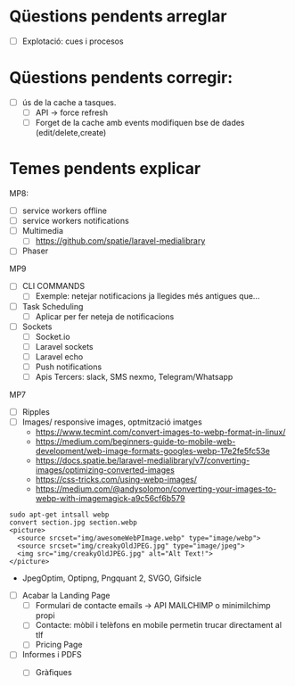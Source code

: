 # Qüestions pendents arreglar

- [ ] Explotació: cues i procesos

# Qüestions pendents corregir:
- [ ] ús de la cache a tasques. 
  - [ ] API -> force refresh
  - [ ] Forget de la cache amb events modifiquen bse de dades (edit/delete,create)

# Temes pendents explicar

MP8:
- [ ] service workers offline
- [ ] service workers notifications
- [ ] Multimedia
  - [ ] https://github.com/spatie/laravel-medialibrary
- [ ] Phaser

MP9
- [ ] CLI COMMANDS
  - [ ] Exemple: netejar notificacions ja llegides més antigues que...
- [ ] Task Scheduling
  - [ ] Aplicar per fer neteja de notificacions
- [ ] Sockets
   - [ ] Socket.io
   - [ ] Laravel sockets
   - [ ] Laravel echo
   - [ ] Push notifications
   - [ ] Apis Tercers: slack, SMS nexmo, Telegram/Whatsapp 

MP7
- [ ] Ripples
- [ ] Images/ responsive images, optmització imatges
  - https://www.tecmint.com/convert-images-to-webp-format-in-linux/
  - https://medium.com/beginners-guide-to-mobile-web-development/web-image-formats-googles-webp-17e2fe5fc53e 
  - https://docs.spatie.be/laravel-medialibrary/v7/converting-images/optimizing-converted-images
  - https://css-tricks.com/using-webp-images/
  - https://medium.com/@andysolomon/converting-your-images-to-webp-with-imagemagick-a9c56cf6b579
```  
sudo apt-get intsall webp
convert section.jpg section.webp
<picture>
  <source srcset="img/awesomeWebPImage.webp" type="image/webp">
  <source srcset="img/creakyOldJPEG.jpg" type="image/jpeg"> 
  <img src="img/creakyOldJPEG.jpg" alt="Alt Text!">
</picture>
```  
  
  - JpegOptim, Optipng, Pngquant 2, SVGO, Gifsicle
- [ ] Acabar la Landing Page
  - [ ] Formulari de contacte emails -> API MAILCHIMP o minimilchimp propi
  - [ ] Contacte: mòbil i telèfons en mobile permetin trucar directament al tlf
  - [ ] Pricing Page
- [ ] Informes i PDFS
  - [ ] Gràfiques

